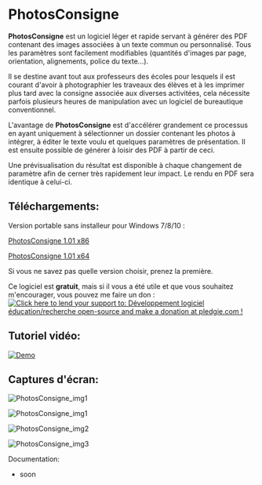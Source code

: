 
PhotosConsigne
==============

**PhotosConsigne** est un logiciel léger et rapide servant à générer des PDF contenant des images associées à un texte commun ou personnalisé.
Tous les paramètres sont facilement modifiables (quantités d'images par page, orientation, alignements, police du texte...).

Il se destine avant tout aux professeurs des écoles pour lesquels il est courant d'avoir à photographier les traveaux des élèves et à les imprimer plus tard avec la consigne associée aux diverses activitées, cela nécessite parfois plusieurs heures de manipulation avec un logiciel de bureautique conventionnel. 

L'avantage de **PhotosConsigne** est d'accélérer grandement ce processus en ayant uniquement à sélectionner un dossier contenant les photos à intégrer, à éditer le texte voulu et quelques paramètres de présentation. Il est ensuite possible de générer à loisir des PDF à partir de ceci.

Une prévisualisation du résultat est disponible à chaque changement de paramètre afin de cerner très rapidement leur impact. Le rendu en PDF sera identique à celui-ci.

Téléchargements:
----------------

Version portable sans installeur pour Windows 7/8/10 :

[PhotosConsigne 1.01 x86](https://github.com/FlorianLance/PhotosConsigne/files/206009/PhotosConsigne.1.01.x86.zip "release v1.01") 

[PhotosConsigne 1.01 x64](https://github.com/FlorianLance/PhotosConsigne/files/206008/PhotosConsigne.1.01.x64.zip "release v1.01")

Si vous ne savez pas quelle version choisir, prenez la première.


Ce logiciel est **gratuit**, mais si il vous a été utile et que vous souhaitez m'encourager, vous pouvez me faire un don :
<a href='https://pledgie.com/campaigns/31286'><img alt='Click here to lend your support to: Développement logiciel éducation/recherche open-source and make a donation at pledgie.com !' src='https://pledgie.com/campaigns/31286.png?skin_name=chrome' border='0' ></a>

Tutoriel vidéo:
---------------

[![Demo](http://imgur.com/kfdeUSx.png)](https://www.youtube.com/watch?v=jazpY9XrCuc "Demo")


Captures d'écran:
-----------------

![PhotosConsigne_img1](http://i.imgur.com/KGaXlKe.png "Exemple avec consigne orientée vers le bas et textes individuels")

![PhotosConsigne_img1](http://i.imgur.com/PHaDGMZ.png "Exemple de mise en page")

![PhotosConsigne_img2](http://i.imgur.com/wsySVsb.png "Edition de la consigne")

![PhotosConsigne_img3](http://i.imgur.com/LMcRTGl.png "Un PDF généré")


Documentation:
 - soon
